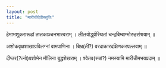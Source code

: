 ```yaml
---
layout: post
title: "मारीचीदेवीस्तुतिः"
---
```


हेमाभशूकरारूढां तप्तकाञ्चनभास्वराम् ।
लीलयोर्द्ध्वस्थितां चन्द्रबिम्बाम्भोरुहसंश्रयाम् ॥

अशोकवृक्षशाखाग्रविलग्नां वामपाणिना ।
बिभ्र(तीं?) वरदाकारदक्षिणकरपल्लवाम् ॥

दीप्तर(?त्नो)पशोभेन मौलिना बुद्धशेखराम् ।
श्वेतव(स्त्रां?) नमस्यामि मारीचीमभयप्रदाम् ॥
